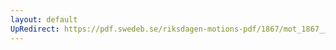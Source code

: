 ```yaml
---
layout: default
UpRedirect: https://pdf.swedeb.se/riksdagen-motions-pdf/1867/mot_1867__ak__00180/mot_1867__ak__00180_002.pdf
---
```


